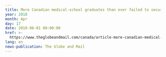```yaml
---
title: More Canadian medical-school graduates than ever failed to secure residency
year: 2018
month: Apr
day: 17
date: 2018-06-01 00:00:00
href: >-
  https://www.theglobeandmail.com/canada/article-more-canadian-medical-school-graduates-than-ever-failed-to-secure/
lang: en
news-publication: The Globe and Mail
---
```


